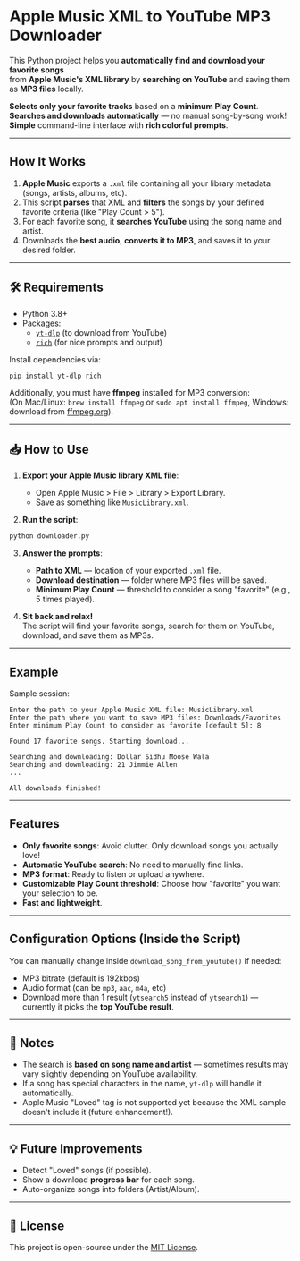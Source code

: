 # Apple Music XML to YouTube MP3 Downloader

This Python project helps you **automatically find and download your favorite songs**  
from **Apple Music's XML library** by **searching on YouTube** and saving them as **MP3 files** locally.

**Selects only your favorite tracks** based on a **minimum Play Count**.  
**Searches and downloads automatically** — no manual song-by-song work!  
**Simple** command-line interface with **rich colorful prompts**.

---

## How It Works

1. **Apple Music** exports a `.xml` file containing all your library metadata (songs, artists, albums, etc).
2. This script **parses** that XML and **filters** the songs by your defined favorite criteria (like "Play Count > 5").
3. For each favorite song, it **searches YouTube** using the song name and artist.
4. Downloads the **best audio**, **converts it to MP3**, and saves it to your desired folder.

---

## 🛠 Requirements

- Python 3.8+
- Packages:
  - [`yt-dlp`](https://github.com/yt-dlp/yt-dlp) (to download from YouTube)
  - [`rich`](https://github.com/Textualize/rich) (for nice prompts and output)

Install dependencies via:

```bash
pip install yt-dlp rich
```

Additionally, you must have **ffmpeg** installed for MP3 conversion:  
(On Mac/Linux: `brew install ffmpeg` or `sudo apt install ffmpeg`, Windows: download from [ffmpeg.org](https://ffmpeg.org/)).

---

## 📥 How to Use

1. **Export your Apple Music library XML file**:
   - Open Apple Music > File > Library > Export Library.
   - Save as something like `MusicLibrary.xml`.

2. **Run the script**:

```bash
python downloader.py
```

3. **Answer the prompts**:
   - **Path to XML** — location of your exported `.xml` file.
   - **Download destination** — folder where MP3 files will be saved.
   - **Minimum Play Count** — threshold to consider a song "favorite" (e.g., 5 times played).

4. **Sit back and relax!**  
The script will find your favorite songs, search for them on YouTube, download, and save them as MP3s.

---

## Example

Sample session:

```
Enter the path to your Apple Music XML file: MusicLibrary.xml
Enter the path where you want to save MP3 files: Downloads/Favorites
Enter minimum Play Count to consider as favorite [default 5]: 8

Found 17 favorite songs. Starting download...

Searching and downloading: Dollar Sidhu Moose Wala
Searching and downloading: 21 Jimmie Allen
...

All downloads finished!
```

---

## Features

- **Only favorite songs**: Avoid clutter. Only download songs you actually love!
- **Automatic YouTube search**: No need to manually find links.
- **MP3 format**: Ready to listen or upload anywhere.
- **Customizable Play Count threshold**: Choose how "favorite" you want your selection to be.
- **Fast and lightweight**.

---

## Configuration Options (Inside the Script)

You can manually change inside `download_song_from_youtube()` if needed:
- MP3 bitrate (default is 192kbps)
- Audio format (can be `mp3`, `aac`, `m4a`, etc)
- Download more than 1 result (`ytsearch5` instead of `ytsearch1`) — currently it picks the **top YouTube result**.

---

## 📌 Notes

- The search is **based on song name and artist** — sometimes results may vary slightly depending on YouTube availability.
- If a song has special characters in the name, `yt-dlp` will handle it automatically.
- Apple Music "Loved" tag is not supported yet because the XML sample doesn't include it (future enhancement!).

---

## 💡 Future Improvements

- Detect "Loved" songs (if possible).
- Show a download **progress bar** for each song.
- Auto-organize songs into folders (Artist/Album).

---

## 📜 License

This project is open-source under the [MIT License](LICENSE).